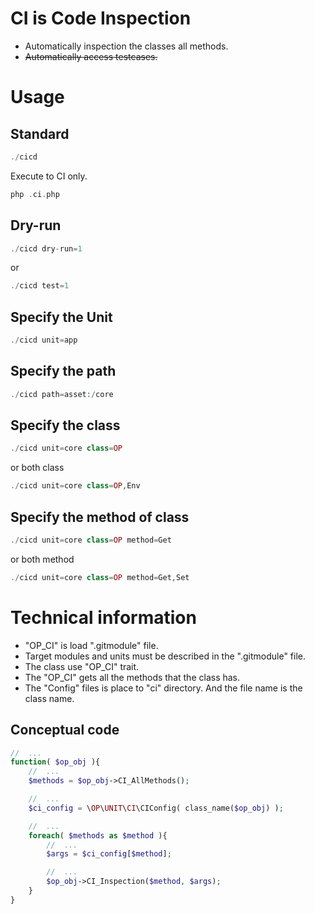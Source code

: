 CI is Code Inspection
===

 * Automatically inspection the classes all methods.
 * ~~Automatically access testcases.~~

# Usage

## Standard

```php
./cicd
```

Execute to CI only.

```php
php .ci.php
```

## Dry-run

```php
./cicd dry-run=1
```

or

```php
./cicd test=1
```

## Specify the Unit

```php
./cicd unit=app
```

## Specify the path

```php
./cicd path=asset:/core
```

## Specify the class

```php
./cicd unit=core class=OP
```

or both class

```php
./cicd unit=core class=OP,Env
```

## Specify the method of class

```php
./cicd unit=core class=OP method=Get
```

or both method

```php
./cicd unit=core class=OP method=Get,Set
```

# Technical information

 * "OP_CI" is load ".gitmodule" file.
 * Target modules and units must be described in the ".gitmodule" file.
 * The class use "OP_CI" trait.
 * The "OP_CI" gets all the methods that the class has.
 * The "Config" files is place to "ci" directory. And the file name is the class name.

## Conceptual code

```php
//  ...
function( $op_obj ){
    //  ...
    $methods = $op_obj->CI_AllMethods();

    //  ...
    $ci_config = \OP\UNIT\CI\CIConfig( class_name($op_obj) );

    //  ...
    foreach( $methods as $method ){
        //  ...
        $args = $ci_config[$method];

        //  ...
        $op_obj->CI_Inspection($method, $args);
    }
}
```
